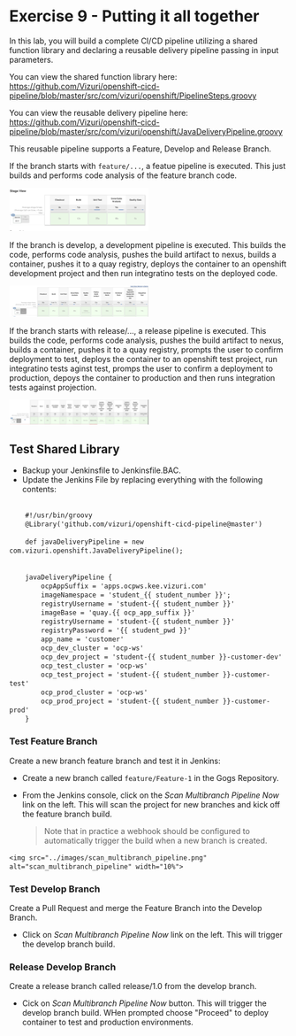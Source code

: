 # Exercise 9 - Putting it all together
    
In this lab, you will build a complete CI/CD pipeline utilizing a shared function library and declaring a reusable delivery pipeline passing in input parameters.  

You can view the shared function library here:
<https://github.com/Vizuri/openshift-cicd-pipeline/blob/master/src/com/vizuri/openshift/PipelineSteps.groovy>

You can view the reusable delivery pipeline here:
<https://github.com/Vizuri/openshift-cicd-pipeline/blob/master/src/com/vizuri/openshift/JavaDeliveryPipeline.groovy>

This reusable pipeline supports a Feature, Develop and Release Branch.

If the branch starts with `feature/...`, a featue pipeline is executed. This just builds and performs code analysis of the feature branch code. 

<img src="../images/image15.png" alt="image15" width="50%">

If the branch is develop, a development pipeline is executed.
This builds the code, performs code analysis, pushes the build artifact to nexus, builds a container, pushes it to a quay registry, deploys the container to an openshift development project and then run integratino tests on the deployed code.

<img src="../images/Image-101.png" alt="Image-101" width="50%">

If the branch starts with release/..., a release pipeline is executed.
This builds the code, performs code analysis, pushes the build artifact to nexus, builds a container, pushes it to a quay registry, prompts the user to confirm deployment to test, deploys the container to an openshift test project, run integratino tests aginst test, promps the user to confirm a deployment to production, depoys the container to production and then runs integration tests against projection.

<img src="../images/Image-102.png" alt="Image-102" width="50%">

## Test Shared Library

* Backup your Jenkinsfile to Jenkinsfile.BAC.
* Update the Jenkins File by replacing everything with the following contents:

```

    #!/usr/bin/groovy
    @Library('github.com/vizuri/openshift-cicd-pipeline@master')
    
    def javaDeliveryPipeline = new com.vizuri.openshift.JavaDeliveryPipeline();
    
    
    javaDeliveryPipeline {
        ocpAppSuffix = 'apps.ocpws.kee.vizuri.com'
        imageNamespace = 'student_{{ student_number }}';
        registryUsername = 'student-{{ student_number }}'
        imageBase = 'quay.{{ ocp_app_suffix }}'
        registryUsername = 'student-{{ student_number }}'
        registryPassword = '{{ student_pwd }}'
        app_name = 'customer'
        ocp_dev_cluster = 'ocp-ws'
        ocp_dev_project = 'student-{{ student_number }}-customer-dev'
        ocp_test_cluster = 'ocp-ws'
        ocp_test_project = 'student-{{ student_number }}-customer-test'
        ocp_prod_cluster = 'ocp-ws'
        ocp_prod_project = 'student-{{ student_number }}-customer-prod'
    }

```

### Test Feature Branch
Create a new branch feature branch and test it in Jenkins:

   * Create a new branch called `feature/Feature-1` in the Gogs Repository.  
   * From the Jenkins console, click on the *Scan Multibranch Pipeline Now* link on the left. This will scan the project for new branches and kick off the feature branch build.  

     >Note that in practice a webhook should be configured to automatically trigger the build when a new branch is created. 

    <img src="../images/scan_multibranch_pipeline.png" alt="scan_multibranch_pipeline" width="10%">

### Test Develop Branch
Create a Pull Request and merge the Feature Branch into the Develop Branch.   

* Click on *Scan Multibranch Pipeline Now* link on the left.  This will trigger the develop branch build.

### Release Develop Branch
Create a release branch called release/1.0 from the develop branch.  
* Cick on *Scan Multibranch Pipeline Now* button.  This will trigger the develop branch build.  WHen prompted choose "Proceed" to deploy container to test and production environments.  

